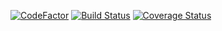 [![CodeFactor](https://www.codefactor.io/repository/github/aitianshi/gl51/badge)](https://www.codefactor.io/repository/github/aitianshi/gl51)
[![Build Status](https://travis-ci.org/aitianshi/gl51.svg?branch=master)](https://travis-ci.org/aitianshi/gl51)
[![Coverage Status](https://coveralls.io/repos/github/aitianshi/gl51/badge.svg?branch=coverage)](https://coveralls.io/github/aitianshi/gl51?branch=coverage)
